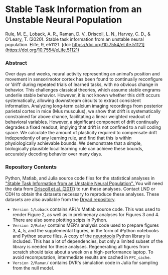 # Stable Task Information from an Unstable Neural Population

Rule, M. E., Loback, A. R., Raman, D. V., Driscoll, L. N., Harvey, C. D., & O'Leary, T. (2020). Stable task information from an unstable neural population. Elife, 9, e51121. [doi: https://doi.org/10.7554/eLife.51121](https://doi.org/10.7554/eLife.51121)

### Abstract

Over days and weeks, neural activity representing an animal’s position and movement in sensorimotor cortex has been found to continually reconfigure or ‘drift’ during repeated trials of learned tasks, with no obvious change in behavior. This challenges classical theories, which assume stable engrams underlie stable behavior. However, it is not known whether this drift occurs systematically, allowing downstream circuits to extract consistent information. Analyzing long-term calcium imaging recordings from posterior parietal cortex in mice (Mus musculus), we show that drift is systematically constrained far above chance, facilitating a linear weighted readout of behavioral variables. However, a significant component of drift continually degrades a fixed readout, implying that drift is not confined to a null coding space. We calculate the amount of plasticity required to compensate drift independently of any learning rule, and find that this is within physiologically achievable bounds. We demonstrate that a simple, biologically plausible local learning rule can achieve these bounds, accurately decoding behavior over many days.

### Repository Contents

Python, Matlab, and Julia source code files for the statistical analyses in ["Stable Task Information from an Unstable Neural Population". ](https://www.biorxiv.org/content/10.1101/796334v2) You will need the data from [Driscoll et al. (2017)](https://www.sciencedirect.com/science/article/pii/S0092867417308280) to run these analyses. Contact LND or CDH to obtain the datasets necessary to reproduce these analyses. These datasets are also available from the [Dryad repository](https://doi.org/10.5061/dryad.gqnk98sjq).

 - `Version 1/Loback` contains ARL's Matlab source code. This was used to render Figure 2, as well as in prelimenary analyses for Figures 3 and 4. There are also some plotting scipts in Python. 
 - `Version 2/Rule/` contains MER's analysis code used to prepare figures 3, 4, 5, and the supplemental figures, in the form of iPython notebooks and Python source files. A copy of the [neurotools](https://github.com/michaelerule/neurotools) Python library is included. This has a lot of dependencies, but only a limited subset of the library is needed for these analyses. Regenerating all figures from scratch should take about a week on a high-performance laptop. To avoid recomputation, intermediate results are cached in `PPC_cache`.
 - `Version 2/Raman/` contains DVR's simulation code in Julia for sampling from the null model. 
